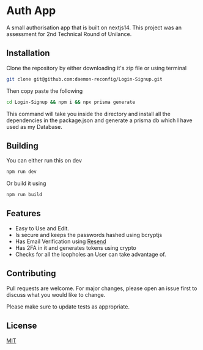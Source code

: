 # Auth App

A small authorisation app that is built on nextjs14. This project was an assessment for 2nd Technical Round of Unilance.

## Installation

Clone the repository by either downloading it's zip file or using terminal

```bash
git clone git@github.com:daemon-reconfig/Login-Signup.git
```
Then copy paste the following

```bash
cd Login-Signup && npm i && npx prisma generate
```
This command will take you inside the directory and install all the dependencies in the package.json and generate a prisma db which I have used as my Database.

## Building
You can either run this on dev

```bash
npm run dev
```
Or build it using 
```bash
npm run build 
```

## Features
- Easy to Use and Edit.
- Is secure and keeps the passwords hashed using bcryptjs
- Has Email Verification using [Resend](https://resend.com/docs/send-with-nodejs)
- Has 2FA in it and generates tokens using crypto 
- Checks for all the loopholes an User can take advantage of.

## Contributing

Pull requests are welcome. For major changes, please open an issue first
to discuss what you would like to change.

Please make sure to update tests as appropriate.

## License

[MIT](https://choosealicense.com/licenses/mit/)